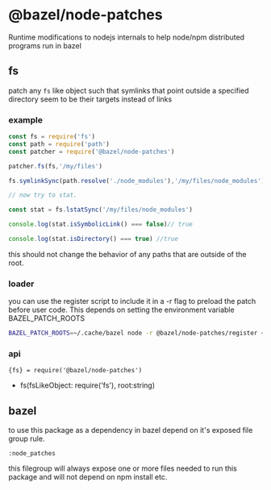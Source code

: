 # @bazel/node-patches

Runtime modifications to nodejs internals to help node/npm distributed programs run in bazel

## fs

patch any `fs` like object such that symlinks that point outside a specified directory seem to be their targets instead of links

### example

```js
const fs = require('fs')
const path = require('path')
const patcher = require('@bazel/node-patches')

patcher.fs(fs,'/my/files')

fs.symlinkSync(path.resolve('./node_modules'),'/my/files/node_modules')

// now try to stat.

const stat = fs.lstatSync('/my/files/node_modules')

console.log(stat.isSymbolicLink() === false)// true

console.log(stat.isDirectory() === true) //true

```

this should not change the behavior of any paths that are outside of the root.

### loader

you can use the register script to include it in a -r flag to preload the patch before user code.
This depends on setting the environment variable BAZEL_PATCH_ROOTS

```sh
BAZEL_PATCH_ROOTS=~/.cache/bazel node -r @bazel/node-patches/register <your app js>
```

### api

`{fs} = require('@bazel/node-patches')`
  - fs(fsLikeObject: require('fs'), root:string)

## bazel

to use this package as a dependency in bazel depend on it's exposed file group rule.

`:node_patches`

this filegroup will always expose one or more files needed to run this package and will not depend on npm install etc.